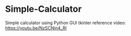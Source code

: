 # Simple-Calculator
Simple calculator using Python GUI tkinter
reference video: https://youtu.be/NzSCNjn4_RI
